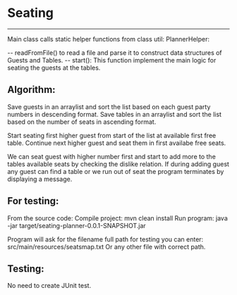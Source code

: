 # Seating
------------

Main class calls static helper functions from class util: PlannerHelper: 

-- readFromFile() to read a file and parse it to construct data structures of Guests and Tables.
-- start():  This function implement the main logic for seating the guests at the tables.

Algorithm:
-----------
Save guests in an arraylist and sort the list based on each guest party numbers in descending format.
Save tables in an arraylist and sort the list based on the number of seats in ascending format.

Start seating first higher guest from start of the list at available first free table. 
Continue next higher guest and seat them in first availabe free seats.

We can seat guest with higher number first and start to add more to the tables available seats by checking the dislike relation.
If during adding guest any guest can find a table or we run out of seat the program terminates by displaying a message.

For testing:
------------
From the source code:
Compile project: mvn clean install
Run program:     java -jar target/seating-planner-0.0.1-SNAPSHOT.jar

Program will ask for the filename full path for testing you can enter: src/main/resources/seatsmap.txt
Or any other file with correct path.

Testing:
--------
No need to create JUnit test. 
